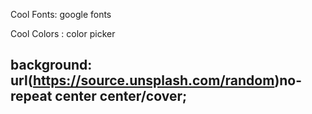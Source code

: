 Cool Fonts: google fonts

Cool Colors : color picker

## background: url(https://source.unsplash.com/random)no-repeat center center/cover;
